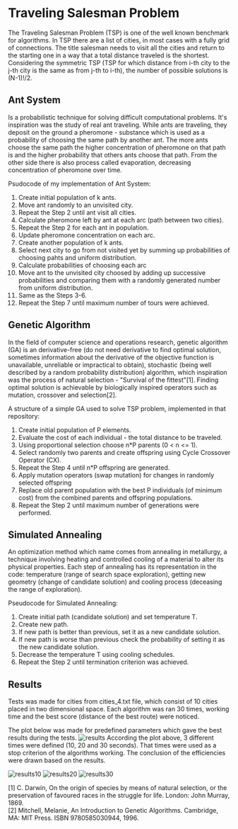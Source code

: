 # Traveling Salesman Problem
The Traveling Salesman Problem (TSP) is one of the well known benchmark for algorithms. In TSP there are a list of cities, in most cases with a fully grid of connections. The title salesman needs to visit all the cities and return to the starting one in a way that a total distance traveled is the shortest. Considering the symmetric TSP (TSP for which distance from i-th city to the j-th city is the same as from j-th to i-th), the number of possible solutions is (N-1)!/2.

## Ant System
Is a probabilistic technique for solving difficult computational problems. It's inspiration was the study of real ant traveling. While ants are traveling, they deposit on the ground a pheromone - substance which is used as a probability of choosing the same path by another ant. The more ants choose the same path the higher concentration of pheromone on that path is and the higher probability that others ants choose that path. From the other side there is also process called evaporation, decreasing concentration of pheromone over time. 

Psudocode of my implementation of Ant System:
1. Create initial population of k ants.
2. Move ant randomly to an unvisited city.
3. Repeat the Step 2 until ant visit all cities.
4. Calculate pheromone left by ant at each arc (path between two cities).
5. Repeat the Step 2 for each ant in population.
6. Update pheromone concentration on each arc.
7. Create another population of k ants.
8. Select next city to go from not visited yet by summing up probabilities of choosing pahts and uniform distribution.
9. Calculate probabilities of choosing each arc
10. Move ant to the unvisited city choosed by adding up successive probabilities and comparing them with a randomly generated number from uniform distribution.
11. Same as the Steps 3-6.
12. Repeat the Step 7 until maximum number of tours were achieved.


## Genetic Algorithm
In the field of computer science and operations research, genetic algorithm (GA) is an derivative-free (do not need derivative to find optimal solution, sometimes information about the derivative of the objective function is unavailable, unreliable or impractical to obtain), stochastic (being well described by a random probability distribution) algorithm, which inspiration was the process of natural selection - "Survival of the fittest"[1]. Finding optimal solution is achievable by biologically inspired operators such as mutation, crossover and selection[2].

A structure of a simple GA used to solve TSP problem, implemented in that repository:
1. Create initial population of P elements.
2. Evaluate the cost of each individual - the total distance to be traveled.
3. Using proportional selection choose n*P parents (0 < n <= 1).
4. Select randomly two parents and create offspring using Cycle Crossover Operator (CX).
5. Repeat the Step 4 until n*P offspring are generated.
6. Apply mutation operators (swap mutation) for changes in randomly selected offspring
7. Replace old parent population with the best P individuals (of minimum cost) from the combined parents and offspring populations.
8. Repeat the Step 2 until maximum number of generations were performed.

## Simulated Annealing
An optimization method which name comes from annealing in metallurgy, a technique involving heating and controlled cooling of a material to alter its physical properties. Each step of annealing has its representation in the code: temperature (range of search space exploration), getting new geometry (change of candidate solution) and cooling process (deceasing the range of exploration).

Pseudocode for Simulated Annealing:
1. Create initial path (candidate solution) and set temperature T.
2. Create new path.
3. If new path is better than previous, set it as a new candidate solution.
4. If new path is worse than previous check the probability of setting it as the new candidate solution.
5. Decrease the temperature T using cooling schedules.
6. Repeat the Step 2 until termination criterion was achieved.


## Results
Tests was made for cities from cities_4.txt file, which consist of 10 cities placed in two dimensional space. Each algorithm was ran 30 times, working time and the best score (distance of the best route) were noticed.

The plot below was made for predefined parameters which gave the best results during the tests.
![results](https://user-images.githubusercontent.com/32731885/129105582-8953419c-e91b-4003-8af3-f37208ea314b.png)
According the plot above, 3 different times were defined (10, 20 and 30 seconds). That times were used as a stop criterion of the algorithms working. The conclusion of the efficiencies were drawn based on the results.

![results10](https://user-images.githubusercontent.com/32731885/129105325-dc40172c-0fa9-4933-a949-a771fba207b2.png)
![results20](https://user-images.githubusercontent.com/32731885/129105336-331bb4b0-bcf7-4fbb-b972-efa3dcfdbfe1.png)
![results30](https://user-images.githubusercontent.com/32731885/129105341-644fea54-2a4d-447f-8e59-ed5701a2ac82.png)


[1] C. Darwin, On the origin of species by means of natural selection, or the preservation of favoured races in the struggle for life. London: John Murray, 1869. <br>
[2] Mitchell, Melanie, An Introduction to Genetic Algorithms. Cambridge, MA: MIT Press. ISBN 9780585030944, 1996.

